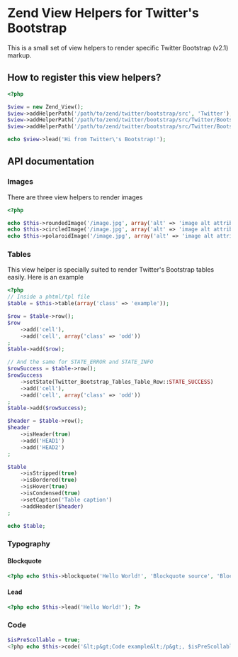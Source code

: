 # Zend View Helpers for Twitter's Bootstrap #

This is a small set of view helpers to render specific Twitter Bootstrap (v2.1) markup.

## How to register this view helpers? ##

```php
<?php

$view = new Zend_View();
$view->addHelperPath('/path/to/zend/twitter/bootstrap/src', 'Twitter');
$view->addHelperPath('/path/to/zend/twitter/bootstrap/src/Twitter/Bootstrap/Tables/Table', 'Twitter_Bootstrap_Tables_Table');
$view->addHelperPath('/path/to/zend/twitter/bootstrap/src/Twitter/Bootstrap/Typography', 'Twitter_Bootstrap_Typography');

echo $view->lead('Hi from Twitter\'s Bootstrap!');
```

## API documentation ##

### Images ###

There are three view helpers to render images

```php
<?php

echo $this->roundedImage('/image.jpg', array('alt' => 'image alt attribute', 'class' => 'class'));
echo $this->circledImage('/image.jpg', array('alt' => 'image alt attribute', 'class' => 'class'));
echo $this->polaroidImage('/image.jpg', array('alt' => 'image alt attribute', 'class' => 'class'));
```

### Tables ###

This view helper is specially suited to render Twitter's Bootstrap tables easily. Here is
an example

```php
<?php
// Inside a phtml/tpl file
$table = $this->table(array('class' => 'example'));

$row = $table->row();
$row
    ->add('cell'),
    ->add('cell', array('class' => 'odd'))
;
$table->add($row);

// And the same for STATE_ERROR and STATE_INFO
$rowSuccess = $table->row();
$rowSuccess
    ->setState(Twitter_Bootstrap_Tables_Table_Row::STATE_SUCCESS)
    ->add('cell'),
    ->add('cell', array('class' => 'odd'))
;
$table->add($rowSuccess);

$header = $table->row();
$header
    ->isHeader(true)
    ->add('HEAD1')
    ->add('HEAD2')
;

$table
    ->isStripped(true)
    ->isBordered(true)
    ->isHover(true)
    ->isCondensed(true)
    ->setCaption('Table caption')
    ->addHeader($header)
;

echo $table;
```

### Typography ###

#### Blockquote ####

```php
<?php echo $this->blockquote('Hello World!', 'Blockquote source', 'Blockquote cite'); ?>
```

#### Lead ####

```php
<?php echo $this->lead('Hello World!'); ?>
```

### Code ###

```php
$isPreScollable = true;
<?php echo $this->code('&lt;p&gt;Code example&lt;/p&gt;, $isPreScollable); ?>
```
